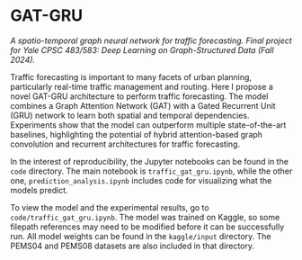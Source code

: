 # GAT-GRU
*A spatio-temporal graph neural network for traffic forecasting. Final project for Yale CPSC 483/583: Deep Learning on Graph-Structured Data (Fall 2024).*

Traffic forecasting is important to many facets of urban planning, particularly real-time traffic management and routing. Here I propose a novel GAT-GRU architecture to perform traffic forecasting. The model combines a Graph Attention Network (GAT) with a Gated Recurrent Unit (GRU) network to learn both spatial and temporal dependencies. Experiments show that the model can outperform multiple state-of-the-art baselines, highlighting the potential of hybrid attention-based graph convolution and recurrent architectures for traffic forecasting.

In the interest of reproducibility, the Jupyter notebooks can be found in the `code` directory. The main notebook is `traffic_gat_gru.ipynb`, while the other one, `prediction_analysis.ipynb` includes code for visualizing what the models predict.

To view the model and the experimental results, go to `code/traffic_gat_gru.ipynb`.  The model was trained on Kaggle, so some filepath references may need to be modified before it can be successfully run. All model weights can be found in the `kaggle/input` directory. The PEMS04 and PEMS08 datasets are also included in that directory.
